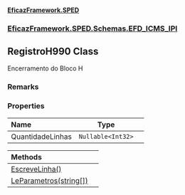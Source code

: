 #### [EficazFramework.SPED](EficazFrameworkSPED.md 'EficazFramework SPED')
### [EficazFramework.SPED.Schemas.EFD_ICMS_IPI](EficazFramework.SPED.Schemas.EFD_ICMS_IPI.md 'EficazFramework.SPED.Schemas.EFD_ICMS_IPI')

## RegistroH990 Class

Encerramento do Bloco H

### Remarks
### Properties

| Name | Type | |
| :--- | :---: | :--- |
| QuantidadeLinhas | `Nullable<Int32>` |  |

| Methods | |
| :--- | :--- |
| [EscreveLinha()](EficazFramework.SPED.Schemas.EFD_ICMS_IPI/RegistroH990/EscreveLinha().md 'EficazFramework.SPED.Schemas.EFD_ICMS_IPI.RegistroH990.EscreveLinha()') | |
| [LeParametros(string[])](EficazFramework.SPED.Schemas.EFD_ICMS_IPI/RegistroH990/LeParametros(string[]).md 'EficazFramework.SPED.Schemas.EFD_ICMS_IPI.RegistroH990.LeParametros(string[])') | |
